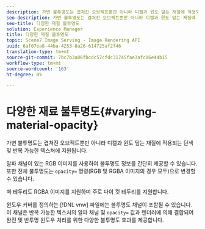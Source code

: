 ```yaml
---
description: 가변 불투명도는 겹쳐진 오브젝트뿐만 아니라 디캘과 윈도 덮는 재질에 적용되는 단색 및 반복 가능한 텍스처에 지원됩니다.
seo-description: 가변 불투명도는 겹쳐진 오브젝트뿐만 아니라 디캘과 윈도 덮는 재질에 적용되는 단색 및 반복 가능한 텍스처에 지원됩니다.
seo-title: 다양한 재질 불투명도
solution: Experience Manager
title: 다양한 재질 불투명도
topic: Scene7 Image Serving - Image Rendering API
uuid: 6af07ea8-44ba-4253-8a26-614725af2f46
translation-type: tm+mt
source-git-commit: 7bc7b3a86fbcdc57cfdc31745fae3afc06e44b15
workflow-type: tm+mt
source-wordcount: '163'
ht-degree: 0%

---
```



# 다양한 재료 불투명도{#varying-material-opacity}

가변 불투명도는 겹쳐진 오브젝트뿐만 아니라 디캘과 윈도 덮는 재질에 적용되는 단색 및 반복 가능한 텍스처에 지원됩니다.

알파 채널이 있는 RGB 이미지를 사용하여 불투명도 정보를 간단히 제공할 수 있습니다. 또한 전체 불투명도는 `opacity=` 명령(RGB 및 RGBA 이미지의 경우 모두)으로 변경할 수 있습니다.

벽 테두리도 RGBA 이미지를 지원하며 주로 다이 컷 테두리를 지원합니다.

윈도우 커버를 정의하는 [!DNL vnw] 파일에는 불투명도 채널이 포함될 수 있습니다. 이 채널은 반복 가능한 텍스처의 알파 채널 및 `opacity=` 값과 렌더러에 의해 결합되어 완전 및 반투명 윈도우 처리를 위한 다양한 불투명도 효과를 제공합니다.
